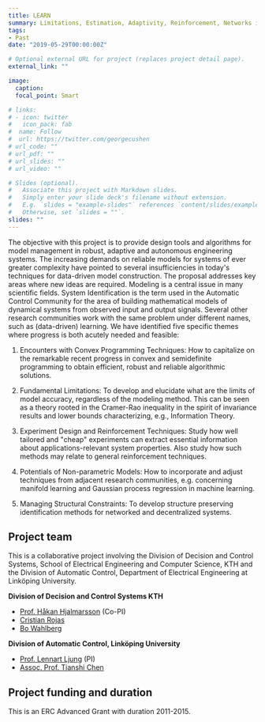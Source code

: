 ```yaml
---
title: LEARN
summary: Limitations, Estimation, Adaptivity, Reinforcement, Networks in System Identification
tags:
- Past
date: "2019-05-29T00:00:00Z"

# Optional external URL for project (replaces project detail page).
external_link: ""

image:
  caption: 
  focal_point: Smart

# links:
# - icon: twitter
#   icon_pack: fab
#  name: Follow
#  url: https://twitter.com/georgecushen
# url_code: ""
# url_pdf: ""
# url_slides: ""
# url_video: ""

# Slides (optional).
#   Associate this project with Markdown slides.
#   Simply enter your slide deck's filename without extension.
#   E.g. `slides = "example-slides"` references `content/slides/example-slides.md`.
#   Otherwise, set `slides = ""`.
slides: ""
---
```


The objective with this project is to provide design tools and algorithms for model
management in robust, adaptive and autonomous engineering systems. The increasing demands on
reliable models for systems of ever greater complexity have pointed to several insufficiencies in today's
techniques for data-driven model construction. The proposal addresses key areas where new ideas are
required.
Modeling is a central issue in many scientific fields. System Identification is the term used in the
Automatic Control Community for the area of building mathematical models of dynamical systems
from observed input and output signals. Several other research communities work with the same
problem under different names, such as (data-driven) learning.
We have identified five specific themes where progress is both acutely needed and feasible:

1. Encounters with Convex Programming Techniques: How to capitalize on the remarkable recent
progress in convex and semidefinite programming to obtain efficient, robust and reliable
algorithmic solutions.

2. Fundamental Limitations: To develop and elucidate what are the limits of model accuracy,
regardless of the modeling method. This can be seen as a theory rooted in the Cramer-Rao
inequality in the spirit of invariance results and lower bounds characterizing, e.g., Information
Theory.

3. Experiment Design and Reinforcement Techniques: Study how well tailored and "cheap" experiments
can extract essential information about applications-relevant system properties. Also
study how such methods may relate to general reinforcement techniques.

4. Potentials of Non-parametric Models: How to incorporate and adjust techniques from adjacent
research communities, e.g. concerning manifold learning and Gaussian process regression in
machine learning.

5. Managing Structural Constraints: To develop structure preserving identification methods for
networked and decentralized systems.

## Project team

This is a collaborative project involving the Division of Decision and Control Systems, School of Electrical Engineering and Computer Science, KTH and the Division of Automatic Control, Department of Electrical Engineering at Linköping University. 

**Division of Decision and Control Systems KTH**

* [Prof. Håkan Hjalmarsson](https://www.kth.se/profile/hjalmars) (Co-PI)
* [Cristian Rojas](https://www.kth.se/profile/crro)
* [Bo Wahlberg](https://www.kth.se/profile/bo)

**Division of Automatic Control, Linköping University**

* [Prof. Lennart Ljung](http://users.isy.liu.se/rt/ljung/) (PI)
* [Assoc. Prof. Tianshi Chen](http://sse.cuhk.edu.cn/en/content/1431) 

## Project funding and duration

This is an ERC Advanced Grant with duration 2011-2015.

